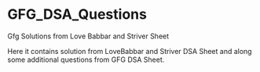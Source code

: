 # GFG_DSA_Questions
 Gfg Solutions from Love Babbar and Striver Sheet

 Here it contains solution from LoveBabbar and Striver DSA Sheet and along some additional questions from GFG DSA Sheet.
